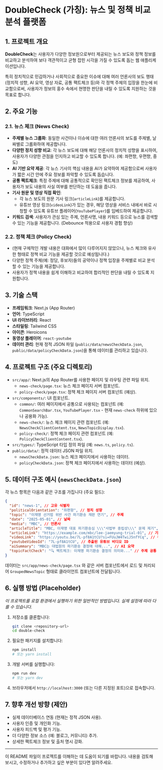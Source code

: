 # DoubleCheck (가칭): 뉴스 및 정책 비교 분석 플랫폼

## 1. 프로젝트 개요

**DoubleCheck**는 사용자가 다양한 정보원으로부터 제공되는 뉴스 보도와 정책 정보를 비교하고 분석하여 보다 객관적이고 균형 잡힌 시각을 가질 수 있도록 돕는 웹 애플리케이션입니다.

특히 정치적으로 민감하거나 사회적으로 중요한 이슈에 대해 여러 언론사의 보도 행태(정치적 성향, AI 요약, 영상 자료, 공통 팩트체크 등)와 각 정책 주체의 입장을 한눈에 비교함으로써, 사용자가 정보의 홍수 속에서 현명한 판단을 내릴 수 있도록 지원하는 것을 목표로 합니다.

## 2. 주요 기능

### 2.1. 뉴스 체크 (News Check)

- **주제별 뉴스 그룹화**: 동일한 사건이나 이슈에 대한 여러 언론사의 보도를 주제별, 날짜별로 그룹화하여 제공합니다.
- **다양한 정치 성향 비교**: 각 뉴스 보도에 대해 해당 언론사의 정치적 성향을 표시하여, 사용자가 다양한 관점을 인지하고 비교할 수 있도록 합니다. (예: 좌편향, 우편향, 중도)
- **AI 기반 요약 제공**: 각 뉴스 기사의 핵심 내용을 AI가 요약하여 제공함으로써 사용자가 짧은 시간 안에 주요 정보를 파악할 수 있도록 돕습니다.
- **공통 팩트체크**: 특정 주제에 대해 공통적으로 확인된 팩트체크 정보를 제공하여, 사용자가 보도 내용의 사실 여부를 판단하는 데 도움을 줍니다.
- **기사 원문 및 영상 직접 확인**:
  - 각 뉴스 보도의 원문 기사 링크(`articleLink`)를 제공합니다.
  - 유튜브 영상 링크(`videoLink`)가 있는 경우, 해당 영상을 서비스 내에서 바로 시청할 수 있도록 유튜브 플레이어(`YouTubePlayer`)를 임베드하여 제공합니다.
- **키워드 검색**: 사용자가 관심 있는 주제, 언론사명, 내용 키워드 등으로 뉴스를 검색할 수 있는 기능을 제공합니다. (Debounce 적용으로 사용자 경험 향상)

### 2.2. 정책 체크 (Policy Check)

- (현재 구체적인 개발 내용은 대화에서 많이 다루어지지 않았으나, 뉴스 체크와 유사한 형태로 정책 비교 기능을 제공할 것으로 예상됩니다.)
- 다양한 정책 주체(예: 정당, 후보자)들의 공약이나 정책 입장을 주제별로 비교 분석할 수 있는 기능을 제공합니다.
- 사용자가 정책 내용을 쉽게 이해하고 비교하여 합리적인 판단을 내릴 수 있도록 지원합니다.

## 3. 기술 스택

- **프레임워크**: Next.js (App Router)
- **언어**: TypeScript
- **UI 라이브러리**: React
- **스타일링**: Tailwind CSS
- **아이콘**: Heroicons
- **동영상 플레이어**: `react-youtube`
- **데이터 관리**: 현재 정적 JSON 파일 (`public/data/newsCheckData.json`, `public/data/policyCheckData.json`)을 통해 데이터를 관리하고 있습니다.

## 4. 프로젝트 구조 (주요 디렉토리)

- `src/app/`: Next.js의 App Router를 사용한 페이지 및 라우팅 관련 파일 위치.
  - `news-check/page.tsx`: 뉴스 체크 페이지 서버 컴포넌트.
  - `policy-check/page.tsx`: 정책 체크 페이지 서버 컴포넌트 (예상).
- `src/components/`: UI 컴포넌트.
  - `common/`: 여러 페이지에서 공통으로 사용되는 컴포넌트 (예: `CommonSearchBar.tsx`, `YouTubePlayer.tsx` - 현재 `news-check` 하위에 있으나 공용화 가능).
  - `news-check/`: 뉴스 체크 페이지 관련 컴포넌트 (예: `NewsCheckClientContent.tsx`, `NewsTopicDisplay.tsx`).
  - `policy-check/`: 정책 체크 페이지 관련 컴포넌트 (예: `PolicyCheckClientContent.tsx`).
- `src/types/`: TypeScript 타입 정의 파일 (예: `news.ts`, `policy.ts`).
- `public/data/`: 정적 데이터 JSON 파일 위치.
  - `newsCheckData.json`: 뉴스 체크 페이지에서 사용하는 데이터.
  - `policyCheckData.json`: 정책 체크 페이지에서 사용하는 데이터 (예상).

## 5. 데이터 구조 예시 (`newsCheckData.json`)

각 뉴스 항목은 다음과 같은 구조를 가집니다 (주요 필드):

```json
{
  "id": "news-1", // 고유 식별자
  "politicalOrientation": "좌편향", // 정치 성향
  "topic": "이재명 선거법 위반 사건 파기환송 재판 연기", // 주제
  "date": "2025-05-01", // 날짜
  "media": "MBC", // 언론사
  "articleTitle": "MBC, 이재명 대표 파기환송심 \\\"사법부 중립성\\\" 문제 제기", // 기사 제목
  "articleLink": "https://example.com/mbc/lee-jaemyung-trial-01", // 기사 원문 링크
  "videoLink": "https://youtu.be/7L-pf8A1tCU?si=FUuJW4TwiJ5nfYCq", // 유튜브 영상 링크
  "youtubeVideoId": "7L-pf8A1tCU", // 추출된 유튜브 비디오 ID
  "aiSummary": "MBC는 대법원의 파기환송 결정에 대해...", // AI 요약
  "topicFactCheck": "🔍 팩트체크: 이재명 파기환송 결정의 의미와..." // 주제 공통 팩트체크
}
```

데이터는 `src/app/news-check/page.tsx` 와 같은 서버 컴포넌트에서 로드 및 처리되어 `GroupedNewsTopic` 형태로 클라이언트 컴포넌트에 전달됩니다.

## 6. 실행 방법 (Placeholder)

_이 프로젝트를 로컬 환경에서 실행하기 위한 일반적인 방법입니다. 실제 설정에 따라 다를 수 있습니다._

1.  저장소를 클론합니다:
    ```bash
    git clone <repository-url>
    cd double-check
    ```
2.  필요한 패키지를 설치합니다:
    ```bash
    npm install
    # 또는 yarn install
    ```
3.  개발 서버를 실행합니다:
    ```bash
    npm run dev
    # 또는 yarn dev
    ```
4.  브라우저에서 `http://localhost:3000` (또는 다른 지정된 포트)으로 접속합니다.

## 7. 향후 개선 방향 (제안)

- 실제 데이터베이스 연동 (현재는 정적 JSON 사용).
- 사용자 인증 및 개인화 기능.
- 사용자 피드백 및 평가 기능.
- 더 다양한 정보 소스 (예: 블로그, 커뮤니티) 추가.
- 상세한 팩트체크 정보 및 출처 명시 강화.

---

이 README 파일이 프로젝트를 이해하는 데 도움이 되기를 바랍니다.
내용을 검토해 보시고, 수정하거나 추가하고 싶은 부분이 있다면 알려주세요.
